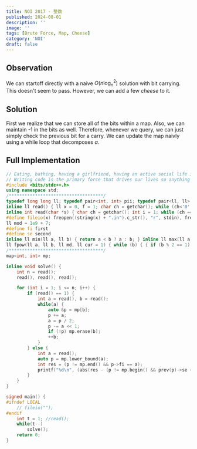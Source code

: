 ```yaml
---
title: NOI 2017 - 整数
published: 2024-08-01
description: ''
image: ''
tags: [Brute Force, Map, Cheese]
category: 'NOI'
draft: false 
---
```


## Observation

We can startoff directly with a naive $O(n\log_{n}^2)$ solution with bit carrying. This doesn't seem to pass. However, we can add a few $cheese$ to it. 

## Solution

First we realize that we can store all of the bits within a map. Also, we can maintain -1 in the bits as well. Therefore, whenever we query, we can just simply check the previous bit for a carry. We can update the map naivly using a while loop that decomposes $a$.

## Full Implementation

```cpp
// Eating, bathing, having a girlfriend, having an active social life is incidental, it gets in the way of code time.
// Writing code is the primary force that drives our lives so anything that interrupts that is wasteful.
#include <bits/stdc++.h>
using namespace std;
/************************************/
typedef long long ll; typedef pair<int, int> pii; typedef pair<ll, ll> pll; typedef long double ld;
inline ll read() { ll x = 0, f = 1; char ch = getchar(); while (ch<'0'|| ch>'9') { if(ch == '-') f = -1; ch = getchar(); } while (ch >= '0' && ch <= '9') { x = x * 10 + ch - '0'; ch = getchar();} return x * f; }
inline int read(char *s) { char ch = getchar(); int i = 1; while (ch == ' ' || ch == '\n') ch = getchar(); while (ch != ' ' && ch != '\n') s[i++] = ch, ch = getchar(); s[i] = '\0'; return i - 1; }
#define fileio(x) freopen((string(x) + ".in").c_str(), "r", stdin), freopen((string(x) + ".out").c_str(), "w", stdout)
ll mod = 1e9 + 7;
#define fi first
#define se second
inline ll min(ll a, ll b) { return a < b ? a : b; } inline ll max(ll a, ll b) { return a > b ? a : b; }
ll fpow(ll a, ll b, ll md, ll cur = 1) { while (b) { { if (b % 2 == 1) cur *= a; } a *= a, b = b / 2, a %= md, cur %= md; } return cur % md; }
/************************************/
map<int, int> mp;

inline void solve() {
    int n = read();
    read(), read(), read();

    for (int i = 1; i <= n; i++) {
        if (read() == 1) {
            int a = read(), b = read();
            while(a) {
                auto &p = mp[b];
                p += a;
                a = p / 2;
                p -= a << 1;
                if (!p) mp.erase(b);
                ++b;
            }
        } else {
            int a = read();
            auto p = mp.lower_bound(a);
            int res = (p != mp.end() && p->fi == a);
            printf("%d\n", (abs(res - (p != mp.begin() && prev(p)->se < 0))) % 2);
        }
    }
}

signed main() {
#ifndef LOCAL
    // fileio("");
#endif
    int t = 1; //read();
    while(t--)
        solve();
    return 0;
}
```